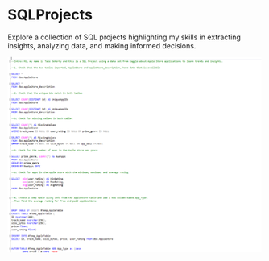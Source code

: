 # SQLProjects
Explore a collection of SQL projects highlighting my skills in extracting insights, analyzing data, and making informed decisions.

![](SQLActualAppleStoreImage.png)
